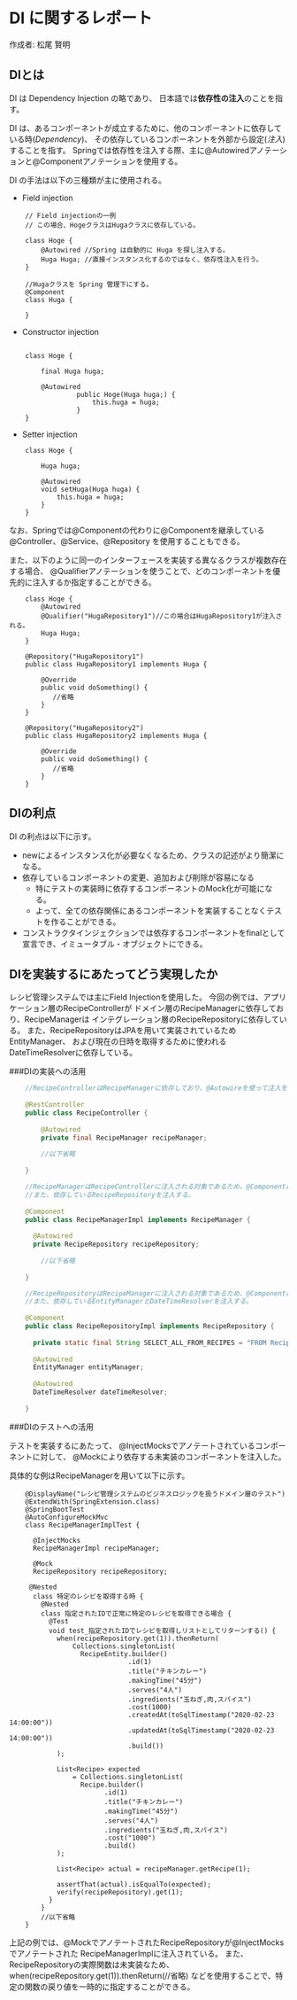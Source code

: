 
# DI に関するレポート
作成者: 松尾 賢明

## DIとは
DI は Dependency Injection の略であり、
日本語では**依存性の注入**のことを指す。

DI は、あるコンポーネントが成立するために、他のコンポーネントに依存している時(*Dependency*)、
その依存しているコンポーネントを外部から設定(*注入*)することを指す。
Springでは依存性を注入する際、主に@Autowiredアノテーションと@Componentアノテーションを使用する。

DI の手法は以下の三種類が主に使用される。
- Field injection
```
    // Field injectionの一例
    // この場合、HogeクラスはHugaクラスに依存している。
    
    class Hoge {
        @Autowired //Spring は自動的に Huga を探し注入する。
        Huga Huga; //直接インスタンス化するのではなく、依存性注入を行う。
    }
```
```
    //Hugaクラスを Spring 管理下にする。
    @Component
    class Huga {
        
    }
```

- Constructor injection

```

    class Hoge {

        final Huga huga;

        @Autowired
                 public Hoge(Huga huga;) {
                     this.huga = huga;
                 }
    }
```

- Setter injection

```
    class Hoge {
    
        Huga huga;
    
        @Autowired
        void setHuga(Huga huga) {
            this.huga = huga;
        }
    }
```

なお、Springでは@Componentの代わりに@Componentを継承している@Controller、@Service、@Repository を使用することもできる。

また、以下のように同一のインターフェースを実装する異なるクラスが複数存在する場合、
@Qualifierアノテーションを使うことで、どのコンポーネントを優先的に注入するか指定することができる。
```
    class Hoge {
        @Autowired 
        @Qualifier("HugaRepository1")//この場合はHugaRepository1が注入される。
        Huga Huga; 
    }
```

```
    @Repository("HugaRepository1")
    public class HugaRepository1 implements Huga {

        @Override
        public void doSomething() {
           //省略
        }
    }

    @Repository("HugaRepository2")
    public class HugaRepository2 implements Huga {
    
        @Override
        public void doSomething() {
           //省略
        }
    }
```


## DIの利点
DI の利点は以下に示す。
- newによるインスタンス化が必要なくなるため、クラスの記述がより簡潔になる。
- 依存しているコンポーネントの変更、追加および削除が容易になる 
    - 特にテストの実装時に依存するコンポーネントのMock化が可能になる。
    - よって、全ての依存関係にあるコンポーネントを実装することなくテストを作ることができる。
- コンストラクタインジェクションでは依存するコンポーネントをfinalとして宣言でき、イミュータブル・オブジェクトにできる。
## DIを実装するにあたってどう実現したか

レシピ管理システムでは主にField Injectionを使用した。
今回の例では、アプリケーション層のRecipeControllerが
ドメイン層のRecipeManagerに依存しており、RecipeManagerは
インテグレーション層のRecipeRepositoryに依存している。
また、RecipeRepositoryはJPAを用いて実装されているためEntityManager、
および現在の日時を取得するために使われるDateTimeResolverに依存している。

###DIの実装への活用
```java:RecipeController.java
    //RecipeControllerはRecipeManagerに依存しており、@Autowireを使って注入を行なっている。
    
    @RestController
    public class RecipeController {
      
        @Autowired
        private final RecipeManager recipeManager;
    
        //以下省略
    
    }
```

```java:RecipeManagerImpl.java
    //RecipeManagerはRecipeControllerに注入される対象であるため、@ComponentによってSpringの管理下におく。
    //また、依存しているRecipeRepositoryを注入する。
    
    @Component
    public class RecipeManagerImpl implements RecipeManager {
    
      @Autowired
      private RecipeRepository recipeRepository;
    
        //以下省略
    
    }
```

```java:RecipeRepositoryImpl.java
    //RecipeRepositoryはRecipeManagerに注入される対象であるため、@ComponentによってSpringの管理下におく。
    //また、依存しているEntityManagerとDateTimeResolverを注入する。
    
    @Component
    public class RecipeRepositoryImpl implements RecipeRepository {
    
      private static final String SELECT_ALL_FROM_RECIPES = "FROM RecipeEntity";
    
      @Autowired
      EntityManager entityManager;
    
      @Autowired
      DateTimeResolver dateTimeResolver;
    
    }
```

###DIのテストへの活用

テストを実装するにあたって、
@InjectMocksでアノテートされているコンポーネントに対して、
@Mockにより依存する未実装のコンポーネントを注入した。

具体的な例はRecipeManagerを用いて以下に示す。

```
    @DisplayName("レシピ管理システムのビジネスロジックを扱うドメイン層のテスト")
    @ExtendWith(SpringExtension.class)
    @SpringBootTest
    @AutoConfigureMockMvc
    class RecipeManagerImplTest {
    
      @InjectMocks
      RecipeManagerImpl recipeManager;
    
      @Mock
      RecipeRepository recipeRepository;
        
     @Nested
      class 特定のレシピを取得する時 {
        @Nested
        class 指定されたIDで正常に特定のレシピを取得できる場合 {
          @Test
          void test_指定されたIDでレシピを取得しリストとしてリターンする() {
            when(recipeRepository.get(1)).thenReturn(
                Collections.singletonList(
                  RecipeEntity.builder()
                              .id(1)
                              .title("チキンカレー")
                              .makingTime("45分")
                              .serves("4人")
                              .ingredients("玉ねぎ,肉,スパイス")
                              .cost(1000)
                              .createdAt(toSqlTimestamp("2020-02-23 14:00:00"))
                              .updatedAt(toSqlTimestamp("2020-02-23 14:00:00"))
                              .build())
            );
    
            List<Recipe> expected
                = Collections.singletonList(
                  Recipe.builder()
                        .id(1)
                        .title("チキンカレー")
                        .makingTime("45分")
                        .serves("4人")
                        .ingredients("玉ねぎ,肉,スパイス")
                        .cost("1000")
                        .build()
            );
    
            List<Recipe> actual = recipeManager.getRecipe(1);
    
            assertThat(actual).isEqualTo(expected);
            verify(recipeRepository).get(1);
          }
        }
        //以下省略
    }
```

上記の例では、@MockでアノテートされたRecipeRepositoryが@InjectMocksでアノテートされた
RecipeManagerImplに注入されている。
また、RecipeRepositoryの実際関数は未実装なため、when(recipeRepository.get(1)).thenReturn(//省略)
などを使用することで、特定の関数の戻り値を一時的に指定することができる。
